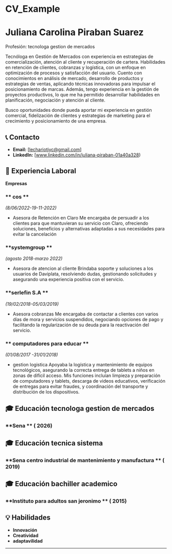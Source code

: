 # CV_Example
# Juliana Carolina Piraban Suarez

 
Profesión:
tecnologa gestion de mercados

Tecnóloga en Gestión de Mercados con experiencia en estrategias de comercialización, atención al cliente y 
recuperación de cartera. Habilidades en retención de clientes, cobranzas y logística, con un enfoque 
en optimización de procesos y satisfacción del usuario.
Cuento con conocimientos en análisis de mercado, desarrollo de productos y 
estrategias de ventas, aplicando técnicas innovadoras para impulsar el
posicionamiento de marcas. Además, tengo experiencia en la gestión 
de proyectos productivos, lo que me ha permitido desarrollar 
habilidades en planificación, negociación y atención al cliente.

Busco oportunidades donde pueda aportar mi experiencia en gestión comercial, fidelización de clientes y estrategias de marketing para el crecimiento y posicionamiento de una empresa.

## 📞 Contacto  

- **Email:** [lechariotjyc@gmail.com]
- **LinkedIn:** [www.linkedin.com/in/juliana-piraban-01a40a328)

## 🏢 Experiencia Laboral
**Empresas**
### ** cos ** 
_(8/06/2022-19-11-2022)_
- Asesora de Retención en Claro
  Me encargaba de persuadir a los clientes para que mantuvieran su
  servicio con Claro, ofreciendo soluciones, beneficios y alternativas
   adaptadas a sus necesidades para evitar la cancelación
### **systemgroup ** 
_(agosto 2018-marzo 2022)_
- Asesora  de atencion al cliente 
 Brindaba soporte y soluciones a los usuarios de Daviplata, resolviendo
 dudas, gestionando solicitudes y asegurando una experiencia
 positiva con el servicio.
### **serlefin S.A **
_(19/02/2018-05/03/2019)_
- Asesora  cobranzas 
 Me encargaba de contactar a clientes con varios días de mora y
 servicios suspendidos, negociando
opciones de pago y facilitando la regularización
 de su deuda para la reactivación del servicio.
### ** computadores para educar ** 
_(01/08/2017 -31/01/2018)_
- gestion logistica
 Apoyaba la logística y mantenimiento de equipos tecnológicos, asegurando la correcta
  entrega de tablets a niños en zonas de difícil acceso. Mis funciones incluían limpieza
 y preparación de computadores y tablets, descarga de videos educativos, verificación
  de entregas para evitar fraudes, y coordinación del
 transporte y distribución de los dispositivos.
  

## 🎓 Educación  tecnologa gestion de mercados 
### **Sena ** ( 2026)
## 🎓 Educación  tecnica sistema  
### **Sena centro industrial  de mantenimiento y manufactura  ** ( 2019)
## 🎓 Educación  bachiller academico 
### **Instituto para adultos san jeronimo ** ( 2015)

## 💡 Habilidades
- **Innovación**
- **Creatividad**
- **adaptavilidad**

---


